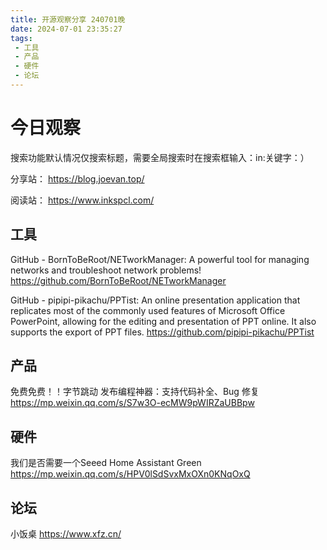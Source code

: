 ```yaml
---
title: 开源观察分享 240701晚  
date: 2024-07-01 23:35:27
tags: 
 - 工具
 - 产品
 - 硬件
 - 论坛
---
```

# 今日观察

搜索功能默认情况仅搜索标题，需要全局搜索时在搜索框输入：in:关键字：）  

分享站： https://blog.joevan.top/  

阅读站： https://www.inkspcl.com/  

## 工具

GitHub - BornToBeRoot/NETworkManager: A powerful tool for managing networks and troubleshoot network problems!  https://github.com/BornToBeRoot/NETworkManager  

GitHub - pipipi-pikachu/PPTist: An online presentation application that replicates most of the commonly used features of Microsoft Office PowerPoint, allowing for the editing and presentation of PPT online. It also supports the export of PPT files.  https://github.com/pipipi-pikachu/PPTist  

## 产品

免费免费！！字节跳动 发布编程神器：支持代码补全、Bug 修复  https://mp.weixin.qq.com/s/S7w3O-ecMW9pWIRZaUBBpw  

## 硬件

我们是否需要一个Seeed Home Assistant Green  https://mp.weixin.qq.com/s/HPV0lSdSvxMxOXn0KNqOxQ  

## 论坛

小饭桌  https://www.xfz.cn/  
